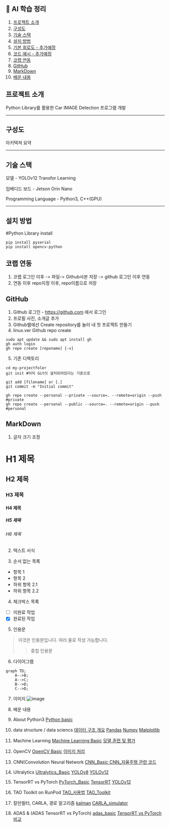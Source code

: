 ## 📘 AI 학습 정리

1. [프로젝트 소개](#프로젝트-소개)
2. [구성도](#구성도)
3. [기술 스택](#기술-스택)
4. [설치 방법](#설치-방법)
5. [기본 회로도 - 추가예정](#기본-회로도)
6. [코드 예시 - 추가예정](#코드-예시)
7. [코랩 연동](#코렙-연동)
8. [GitHub](#Github) 
9. [MarkDown](#MarkDown)
10. [배운 내용](#배운-내용)


## 프로젝트 소개

Python Library를 활용한 Car IMAGE Detection 프로그램 개발

---

## 구성도

아키텍쳐 요약

---


## 기술 스택

모델 - YOLOv12 Transfor Learning

임베디드 보드 - Jetson Orin Nano

Programming Language - Python3, C++(GPU)

---

## 설치 방법

#Python Library install
```
pip install pyserial
pip install opencv-python
```

## 코랩 연동

1. 코랩 로그인 이후 -> 파일-> Github사본 저장 -> github 로그인 이후 연동
2. 연동 이후 repo지정 이후, repo이름으로 저장 


## GitHub

1. Github 로그인 - https://github.com 에서 로그인
2. 프로필 사진, 소개글 추가
3. Github웹에선 Create repository를 눌러 내 첫 프로젝트 만들기
4. linux.ver Github repo create
```
sudo apt update && sudo apt install gh
gh auth login
gh repo create [reponame] [-v]

```
5. 기존 디렉토리
```
cd my-projectfoler
git init #이미 Git이 설치되어있다는 기준으로

git add [filename] or [.]
git commit -m "Initial commit"

gh repo create --personal --private --source=. --remote=origin --push #private
gh repo create --personal --public --source=. --remote=origin --push #personal
```

## MarkDown

1. 글자 크기 조정

# H1 제목
## H2 제목
### H3 제목
#### H4 제목
##### H5 제목
###### H6 제목

2. 텍스트 서식

3. 순서 없는 목록

- 항목 1
- 항목 2
 - 하위 항목 2.1
 - 하위 항목 2.2

4. 체크박스 목록

- [ ] 미완료 작업
- [x] 완료된 작업

5. 인용문

> 이것은 인용문입니다.
> 여러 줄로 작성 가능합니다.
>> 중첩 인용문

6. 다이어그램

```mermaid
graph TD;
    A-->B;
    A-->C;
    B-->D;
    C-->D;
```
7. 이미지
![image](https://github.com/user-attachments/assets/dd444ae9-c57a-4d13-b63a-a4e6c7515df8)


10. 배운 내용

1. About Python3
[Python basic](https://github.com/jetsonmom/git_test_markdown_sample/blob/main/docs/python3.md)

2. data structure / data sciencs
[데이터 구조 개요](https://github.com/jetsonmom/git_test_markdown_sample/blob/main/data_structures.md)
[Pandas](https://github.com/jetsonmom/git_test_markdown_sample/blob/main/pandas.md)
[Numpy](https://github.com/jetsonmom/git_test_markdown_sample/blob/main/numpy.md)
[Matplotlib](https://github.com/jetsonmom/git_test_markdown_sample/blob/main/Matplotlib.md)

3. Machine Learning
[Machine Learning Basic](https://github.com/jetsonmom/git_test_markdown_sample/blob/main/ml_basic.md)
[모델 훈련 및 평가](https://github.com/jetsonmom/git_test_markdown_sample/blob/main/ml_test.md)
4. OpenCV
[OpenCV Basic](https://github.com/jetsonmom/git_test_markdown_sample/blob/main/OpenCV_basic.md)
[이미지 처리](https://github.com/jetsonmom/git_test_markdown_sample/blob/main/image_test.md)

5. CNN(Convolution Neural Network
[CNN_Basic](https://github.com/jetsonmom/git_test_markdown_sample/blob/main/CNN_basic.md)[
CNN_자율주행 관련 코드](https://github.com/jetsonmom/git_test_markdown_sample/blob/main/cnn_test.md)

6. Ultralytics
[Ultralytics_Basic](https://github.com/jetsonmom/git_test_markdown_sample/blob/main/Ultralytics_basic.md)
[YOLOv8](https://github.com/jetsonmom/git_test_markdown_sample/blob/main/YOLOv8_test.md)
[YOLOv12](https://github.com/jetsonmom/git_test_markdown_sample/blob/main/YOLOv12_test.md)
7. TensorRT vs PyTorch
[PyTorch_Basic](https://github.com/jetsonmom/git_test_markdown_sample/blob/main/PyTorch_basic.md)
[TensorRT](https://github.com/jetsonmom/git_test_markdown_sample/blob/main/TensorRT_test.md)
[YOLOv12](https://github.com/jetsonmom/git_test_markdown_sample/blob/main/YOLOv12_test.md)

8. TAO Toolkit on RunPod
[TAO_사용법](https://github.com/jetsonmom/git_test_markdown_sample/blob/main/.TAO_install.md)
[TAO_Toolkit](https://github.com/jetsonmom/git_test_markdown_sample/blob/main/.TAO_Toolkit.md)

9. 칼만필터, CARLA, 경로 알고리즘
[kalman](https://github.com/jetsonmom/git_test_markdown_sample/blob/main/.kalman.md)
[CARLA_simulator](https://github.com/jetsonmom/git_test_markdown_sample/blob/main/.CARLA.md)

10. ADAS & (ADAS TensorRT vs PyTorch)
[adas_basic](https://github.com/jetsonmom/git_test_markdown_sample/blob/main/.adas_basic.md)
[TensorRT vs PyTorch 비교](https://github.com/jetsonmom/git_test_markdown_sample/blob/main/.vs.md)
